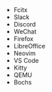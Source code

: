  - Fcitx
 - Slack
 - Discord
 - WeChat
 - Firefox
 - LibreOffice
 - Neovim
 - VS Code
 - Kitty
 - QEMU
 - Bochs
